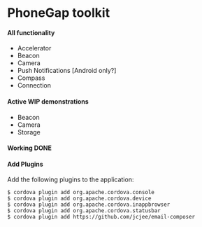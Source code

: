 PhoneGap toolkit
====================

#### All functionality

- Accelerator
- Beacon
- Camera
- Push Notifications [Android only?]
- Compass
- Connection

#### Active WIP demonstrations

- Beacon
- Camera
- Storage

#### Working DONE



#### Add Plugins

Add the following plugins to the application:

    $ cordova plugin add org.apache.cordova.console 
    $ cordova plugin add org.apache.cordova.device 
    $ cordova plugin add org.apache.cordova.inappbrowser 
    $ cordova plugin add org.apache.cordova.statusbar
    $ cordova plugin add https://github.com/jcjee/email-composer
